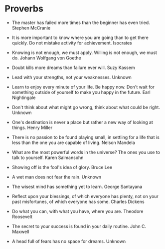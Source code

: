 # Proverbs
- The master has failed more times than the beginner has even tried. Stephen McCranie

- It is more important to know where you are going than to get there quickly. Do not mistake activity for achievement. Isocrates

- Knowing is not enough, we must apply. Willing is not enough, we must do. Johann Wolfgang von Goethe

- Doubt kills more dreams than failure ever will. Suzy Kassem

- Lead with your strengths, not your weaknesses. Unknown

- Learn to enjoy every minute of your life. Be happy now. Don't wait for
something outside of yourself to make you happy in the future. Earl Nightingale

- Don't think about what might go wrong, think about what could be right. Unknown

- One's destination is never a place but rather a new way of looking at things. Henry Miller

- There is no passion to be found playing small, in settling for a life that is less than the one you are capable of living. Nelson Mandela

- What are the most powerful words in the universe? The ones you use to talk to yourself. Karen Salmansohn

- Showing off is the fool's idea of glory. Bruce Lee

- A wet man does not fear the rain. Unknown

- The wisest mind has something yet to learn. George Santayana

- Reflect upon your blessings, of which everyone has plenty, not on your past misfortunes, of which everyone has some. Charles Dickens

- Do what you can, with what you have, where you are. Theodore Roosevelt

- The secret to your success is found in your daily routine. John C. Maxwell

- A head full of fears has no space for dreams. Unknown
